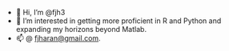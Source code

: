 - 👋 Hi, I’m @fjh3
- 👀 I’m interested in getting more proficient in R and Python and expanding my horizons beyond Matlab. 
- 📫 @ fjharan@gmail.com.

<!---
fjh3/fjh3 is a ✨ special ✨ repository because its `README.md` (this file) appears on your GitHub profile.
You can click the Preview link to take a look at your changes.
--->
